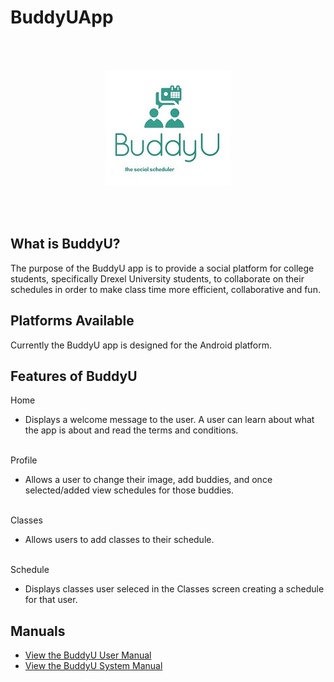 # BuddyUApp
<br>
<br>

<p align="center"><img src="buddyulogo.JPG"/></p>

<br>
<br>

## What is BuddyU?
The purpose of the BuddyU app is to provide a social platform for college students, specifically Drexel University students, to collaborate on their schedules in order to make class time more efficient, collaborative and fun.

## Platforms Available
Currently the BuddyU app is designed for the Android platform.

## Features of BuddyU
Home
* Displays a welcome message to the user.  A user can learn about what the app is about and read the terms and conditions.
<br>
Profile

* Allows a user to change their image, add buddies, and once selected/added view schedules for those buddies. 
<br>
Classes

* Allows users to add classes to their schedule.  
<br>
Schedule

* Displays classes user seleced in the Classes screen creating a schedule for that user.  

## Manuals
* [View the BuddyU User Manual](http://www.sitarobinson.com/BuddyU%20User%20Manual.pdf)
* [View the BuddyU System Manual](http://www.sitarobinson.com/BuddyU%20System%20Manual.pdf)

